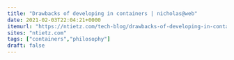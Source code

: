 ```yaml
---
title: "Drawbacks of developing in containers | nicholas@web"
date: 2021-02-03T22:04:21+0000
itemurl: "https://ntietz.com/tech-blog/drawbacks-of-developing-in-containers/"
sites: "ntietz.com"
tags: ["containers","philosophy"]
draft: false
---
```

